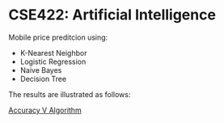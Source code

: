 # CSE422: Artificial Intelligence

Mobile price preditcion using:
* K-Nearest Neighbor
* Logistic Regression
* Naive Bayes
* Decision Tree

The results are illustrated as follows: 

[Accuracy V Algorithm]()
